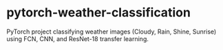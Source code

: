 # pytorch-weather-classification
PyTorch project classifying weather images (Cloudy, Rain, Shine, Sunrise) using FCN, CNN, and ResNet-18 transfer learning.
